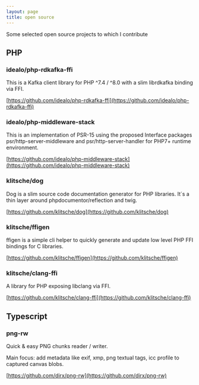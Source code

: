 ```yaml
---
layout: page
title: open source
---
```


Some selected open source projects to which I contribute

## PHP

### idealo/php-rdkafka-ffi

This is a Kafka client library for PHP ^7.4 / ^8.0 with a slim librdkafka binding via FFI.

[https://github.com/idealo/php-rdkafka-ffi](https://github.com/idealo/php-rdkafka-ffi)

### idealo/php-middleware-stack

This is an implementation of PSR-15 using the proposed Interface packages psr/http-server-middleware and psr/http-server-handler for PHP7+ runtime environment.

[https://github.com/idealo/php-middleware-stack](https://github.com/idealo/php-middleware-stack)

### klitsche/dog

Dog is a slim source code documentation generator for PHP libraries. It´s a thin layer around phpdocumentor/reflection and twig.

[https://github.com/klitsche/dog](https://github.com/klitsche/dog)

### klitsche/ffigen

ffigen is a simple cli helper to quickly generate and update low level PHP FFI bindings for C libraries.

[https://github.com/klitsche/ffigen](https://github.com/klitsche/ffigen)

### klitsche/clang-ffi

A library for PHP exposing libclang via FFI.

[https://github.com/klitsche/clang-ffi](https://github.com/klitsche/clang-ffi)

## Typescript

### png-rw

Quick & easy PNG chunks reader / writer.

Main focus: add metadata like exif, xmp, png textual tags, icc profile to captured canvas blobs.

[https://github.com/dirx/png-rw](https://github.com/dirx/png-rw)
